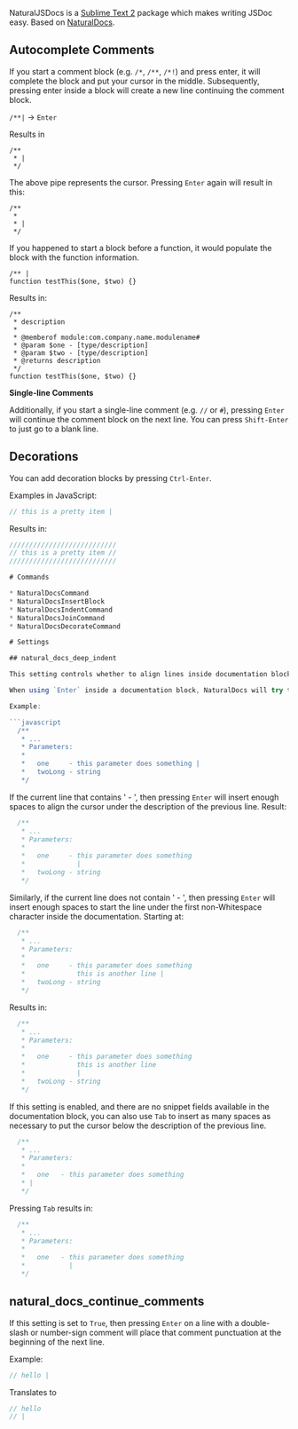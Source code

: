 NaturalJSDocs is a [Sublime Text 2](http://www.sublimetext.com/) package which makes writing JSDoc easy. Based on [NaturalDocs](http://www.naturaldocs.org).

## Autocomplete Comments

If you start a comment block (e.g. `/*`, `/**`, `/*!`) and press enter, it will complete the block and put your cursor in the middle. Subsequently, pressing enter inside a block will create a new line continuing the comment block.

`/**|` -> `Enter`

Results in

```
/**
 * |
 */
```

The above pipe represents the cursor. Pressing `Enter` again will result in this:

```
/**
 *
 * |
 */
```

If you happened to start a block before a function, it would populate the block with the function information.

```
/** |
function testThis($one, $two) {}
```

Results in:

```
/**
 * description
 *
 * @memberof module:com.company.name.modulename#
 * @param $one - [type/description]
 * @param $two - [type/description]
 * @returns description
 */
function testThis($one, $two) {}
```

**Single-line Comments**

Additionally, if you start a single-line comment (e.g. `//` or `#`), pressing `Enter` will continue the comment block on the next line. You can press `Shift-Enter` to just go to a blank line.


## Decorations

You can add decoration blocks by pressing `Ctrl-Enter`.

Examples in JavaScript:

```javascript
// this is a pretty item |
```

Results in:

```javascript
///////////////////////////
// this is a pretty item //
///////////////////////////

# Commands

* NaturalDocsCommand
* NaturalDocsInsertBlock
* NaturalDocsIndentCommand
* NaturalDocsJoinCommand
* NaturalDocsDecorateCommand

# Settings

## natural_docs_deep_indent

This setting controls whether to align lines inside documentation blocks based on the previous line.

When using `Enter` inside a documentation block, NaturalDocs will try to align the start of the next line either (1) after the parameter dash (space-hyphen-space) or (2) at the first actual start of last line. See examples.

Example:

```javascript
  /**
   * ...
   * Parameters:
   *
   *   one     - this parameter does something |
   *   twoLong - string
   */
```

If the current line that contains ' - ', then pressing `Enter` will insert enough spaces to align the cursor under the description of the previous line. Result:

```javascript
  /**
   * ...
   * Parameters:
   *
   *   one     - this parameter does something
   *             |
   *   twoLong - string
   */
```

Similarly, if the current line does not contain ' - ', then pressing `Enter` will insert enough spaces to start the line under the first non-Whitespace character inside the documentation. Starting at:

```javascript
  /**
   * ...
   * Parameters:
   *
   *   one     - this parameter does something
   *             this is another line |
   *   twoLong - string
   */
```

Results in:

```javascript
  /**
   * ...
   * Parameters:
   *
   *   one     - this parameter does something
   *             this is another line
   *             |
   *   twoLong - string
   */
```

If this setting is enabled, and there are no snippet fields available in the documentation block, you can also use `Tab` to insert as many spaces as necessary to put the cursor below the description of the previous line.

```javascript
  /**
   * ...
   * Parameters:
   *
   *   one   - this parameter does something
   * |
   */
```

Pressing `Tab` results in:

```javascript
  /**
   * ...
   * Parameters:
   *
   *   one   - this parameter does something
   *           |
   */
```

## natural_docs_continue_comments

If this setting is set to `True`, then pressing `Enter` on a line with a double-slash or number-sign comment will place that comment punctuation at the beginning of the next line.

Example:

```javascript
// hello |
```

Translates to

```javascript
// hello
// |
```